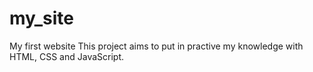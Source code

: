 # my_site
My first website
This project aims to put in practive my knowledge with HTML, CSS and JavaScript.
